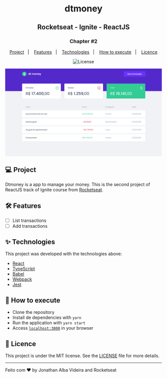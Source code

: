 <h1 align="center">dtmoney</h1>
<h2 align="center">Rocketseat - Ignite - ReactJS</h2>

<h3 align="center">Chapter #2</h3>
<p align="center">
  <a href="#-Project">Project</a>&nbsp;&nbsp;&nbsp;|&nbsp;&nbsp;&nbsp;
  <a href="#-Features">Features</a>&nbsp;&nbsp;&nbsp;|&nbsp;&nbsp;&nbsp;
  <a href="#-Technologies">Technologies</a>&nbsp;&nbsp;&nbsp;|&nbsp;&nbsp;&nbsp;
  <a href="#-How-to-execute">How to execute</a>&nbsp;&nbsp;&nbsp;|&nbsp;&nbsp;&nbsp;
  <a href="#-Licence">Licence</a>
</p>

<p align="center">
  <img alt="License" src="https://img.shields.io/static/v1?label=license&message=MIT&color=069446&labelColor=000000">
</p>

<img align="center" src=".github/images/dtmoney-project.png" slt="to.do" />

## 💻 Project

Dtmoney is a app to manage your money. This is the second project of ReactJS track of Ignite course from [Rocketseat](https://rocketseat.com.br/).

## 🛠️ Features

- [ ] List transactions
- [ ] Add transactions

## ✨ Technologies

This project was developed with the technologies above:

- [React](https://reactjs.org)
- [TypeScript](https://www.typescriptlang.org)
- [Babel](https://babeljs.io/)
- [Webpack](https://webpack.js.org/)
- [Jest](https://jestjs.io/)

## 🚀 How to execute

- Clone the repository
- Install de dependencies with `yarn`
- Run the application with `yarn start`
- Access [`localhost:3000`](http://localhost:3000) in your browser

## 📄 Licence

This project is under the MIT license. See the [LICENSE](./LICENSE) file for more details.

---

Feito com ♥ by Jonathan Alba Videira and Rocketseat
